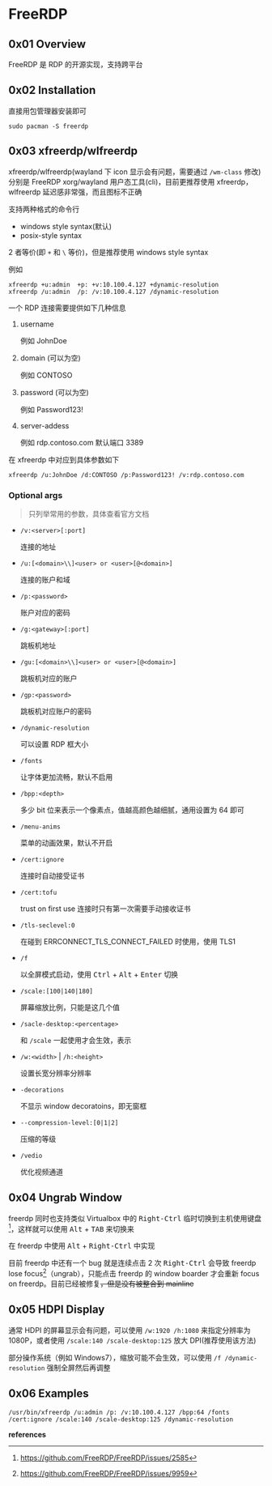 # FreeRDP

## 0x01 Overview

FreeRDP 是 RDP 的开源实现，支持跨平台

## 0x02 Installation

直接用包管理器安装即可

```
sudo pacman -S freerdp
```

## 0x03 xfreerdp/wlfreerdp

xfreerdp/wlfreerdp(wayland 下 icon 显示会有问题，需要通过 `/wm-class` 修改) 分别是 FreeRDP xorg/wayland 用户态工具(cli)，目前更推荐使用 xfreerdp，wlfreerdp 延迟感非常强，而且图标不正确

支持两种格式的命令行

- windows style syntax(默认)
- posix-style syntax

2 者等价(即 `+` 和 `\` 等价)，但是推荐使用 windows style syntax

例如

```
xfreerdp +u:admin  +p: +v:10.100.4.127 +dynamic-resolution
xfreerdp /u:admin  /p: /v:10.100.4.127 /dynamic-resolution
```

一个 RDP 连接需要提供如下几种信息

1. username

   例如 JohnDoe

2. domain (可以为空)

   例如 CONTOSO

3. password (可以为空)

   例如 Password123!

4. server-addess

   例如 rdp.contoso.com 默认端口 3389

在 xfreerdp 中对应到具体参数如下

```
xfreerdp /u:JohnDoe /d:CONTOSO /p:Password123! /v:rdp.contoso.com
```

### Optional args

> 只列举常用的参数，具体查看官方文档

- `/v:<server>[:port]`

  连接的地址

- `/u:[<domain>\\]<user> or <user>[@<domain>]`

  连接的账户和域

- `/p:<password>`

  账户对应的密码

- `/g:<gateway>[:port]`

  跳板机地址

- `/gu:[<domain>\\]<user> or <user>[@<domain>]`

  跳板机对应的账户

- `/gp:<password>`

  跳板机对应账户的密码

- `/dynamic-resolution`

  可以设置 RDP 框大小

- `/fonts`

  让字体更加流畅，默认不启用

- `/bpp:<depth>`

  多少 bit 位来表示一个像素点，值越高颜色越细腻，通用设置为 64 即可

- `/menu-anims`

  菜单的动画效果，默认不开启

- `/cert:ignore`

  连接时自动接受证书

- `/cert:tofu`

	trust on first use 连接时只有第一次需要手动接收证书

- `/tls-seclevel:0`

  在碰到 ERRCONNECT_TLS_CONNECT_FAILED 时使用，使用 TLS1

- `/f`

  以全屏模式启动，使用 <kbd>Ctrl</kbd> + <kbd>Alt</kbd> + <kbd>Enter</kbd> 切换

- `/scale:[100|140|180]`

  屏幕缩放比例，只能是这几个值

- `/sacle-desktop:<percentage>`

  和 `/scale` 一起使用才会生效，表示

- `/w:<width>` | `/h:<height>`

  设置长宽分辨率分辨率

- `-decorations`

  不显示 window decoratoins，即无窗框

- `--compression-level:[0|1|2]`

  压缩的等级

- `/vedio`

  优化视频通道

## 0x04 Ungrab Window

freerdp 同时也支持类似 Virtualbox 中的 <kbd>Right-Ctrl</kbd> 临时切换到主机使用键盘[^2]，这样就可以使用 <kbd>Alt</kbd> + <kbd>TAB</kbd> 来切换来

在 freerdp 中使用 <kbd>Alt</kbd> + <kbd>Right-Ctrl</kbd> 中实现

目前 freerdp 中还有一个 bug 就是连续点击 2 次 <kbd>Right-Ctrl</kbd> 会导致 freerdp lose focus[^4]（ungrab），只能点击 freerdp 的 window boarder 才会重新 focus on freerdp。目前已经被修复~~，但是没有被整合到 mainline~~

## 0x05 HDPI Display

通常 HDPI 的屏幕显示会有问题，可以使用 `/w:1920 /h:1080` 来指定分辨率为 1080P，或者使用 `/scale:140 /scale-desktop:125` 放大 DPI(推荐使用该方法)

部分操作系统（例如 Windows7），缩放可能不会生效，可以使用 `/f /dynamic-resolution` 强制全屏然后再调整

## 0x06 Examples

```
/usr/bin/xfreerdp /u:admin /p: /v:10.100.4.127 /bpp:64 /fonts /cert:ignore /scale:140 /scale-desktop:125 /dynamic-resolution
```

**references**

[^1]:https://github.com/awakecoding/FreeRDP-Manuals/blob/master/User/FreeRDP-User-Manual.markdown
[^2]:https://github.com/FreeRDP/FreeRDP/issues/2585
[^3]:https://github.com/FreeRDP/FreeRDP/issues/5114
[^4]:https://github.com/FreeRDP/FreeRDP/issues/9959